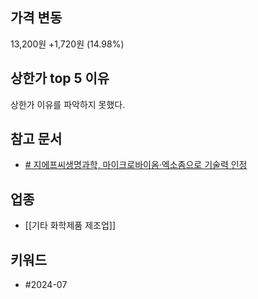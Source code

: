 ## 가격 변동
13,200원 +1,720원 (14.98%)
## 상한가 top 5 이유
상한가 이유를 파악하지 못했다.

## 참고 문서
- [# 지에프씨생명과학, 마이크로바이옴·엑소좀으로 기술력 인정](https://news.mt.co.kr/mtview.php?no=2023051510062831930)

## 업종
- [[기타 화학제품 제조업]]

## 키워드
- #2024-07 
